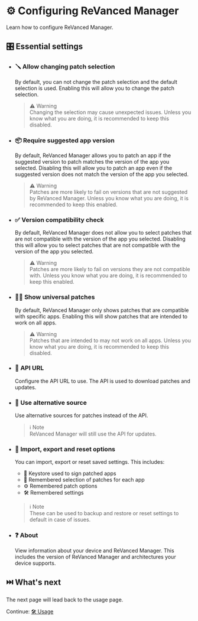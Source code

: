 # ⚙️ Configuring ReVanced Manager

Learn how to configure ReVanced Manager.

## 🎛️ Essential settings

- ### 🪛 Allow changing patch selection

  By default, you can not change the patch selection and the default selection is used. Enabling this will allow you to change the patch selection.

  > ⚠️ Warning  
  > Changing the selection may cause unexpected issues. Unless you know what you are doing, it is recommended to keep this disabled.

- ### 📦 Require suggested app version

  By default, ReVanced Manager allows you to patch an app if the suggested version to patch matches the version of the app you selected. Disabling this will allow you to patch an app even if the suggested version does not match the version of the app you selected.

  > ⚠️ Warning  
  > Patches are more likely to fail on versions that are not suggested by ReVanced Manager. Unless you know what you are doing, it is recommended to keep this enabled.

- ### ✅ Version compatibility check

  By default, ReVanced Manager does not allow you to select patches that are not compatible with the version of the app you selected. Disabling this will allow you to select patches that are not compatible with the version of the app you selected.

  > ⚠️ Warning  
  > Patches are more likely to fail on versions they are not compatible with. Unless you know what you are doing, it is recommended to keep this enabled.

- ### 🧑‍🔬 Show universal patches

  By default, ReVanced Manager only shows patches that are compatible with specific apps. Enabling this will show patches that are intended to work on all apps.

  > ⚠️ Warning  
  > Patches that are intended to may not work on all apps. Unless you know what you are doing, it is recommended to keep this disabled.

- ### 🔗 API URL

  Configure the API URL to use. The API is used to download patches and updates.

- ### 🧬 Use alternative source

  Use alternative sources for patches instead of the API.

  > ℹ️ Note  
  > ReVanced Manager will still use the API for updates.

- ### 💾 Import, export and reset options

  You can import, export or reset saved settings. This includes:

  - 🔑 Keystore used to sign patched apps
  - 📄 Remembered selection of patches for each app
  - ⚙️ Remembered patch options
  - 🛠️ Remembered settings

  > ℹ️ Note  
  > These can be used to backup and restore or reset settings to default in case of issues.

- ### ❓ About

  View information about your device and ReVanced Manager. This includes the version of ReVanced Manager and architectures your device supports.

## ⏭️ What's next

The next page will lead back to the usage page.

Continue: [🛠️ Usage](2_usage.md)
